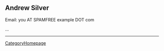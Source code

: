 

## Andrew Silver

Email: you AT SPAMFREE example DOT com 

... 



---

 <a href="/CategoryHomepage">CategoryHomepage</a> 
